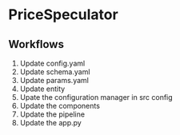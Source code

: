 # PriceSpeculator

## Workflows
1. Update config.yaml
2. Update schema.yaml
3. Update params.yaml
4. Update entity
5. Upate the configuration manager in src config
6. Update the components
7. Update the pipeline
8. Update the app.py 